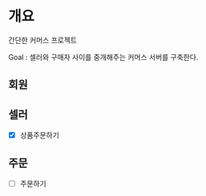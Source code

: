 # 개요
간단한 커머스 프로젝트

Goal : 셀러와 구매자 사이를 중개해주는 커머스 서버를 구축한다.

## 회원

## 셀러
- [x] 상품주문하기

## 주문
- [ ] 주문하기
